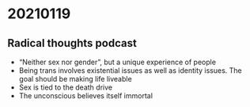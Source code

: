 # 20210119



<a id="orge261c3a"></a>

## Radical thoughts podcast

-   &ldquo;Neither sex nor gender&rdquo;, but a unique experience of people
-   Being trans involves existential issues as well as identity issues. The goal should be making life liveable
-   Sex is tied to the death drive
-   The unconscious believes itself immortal

